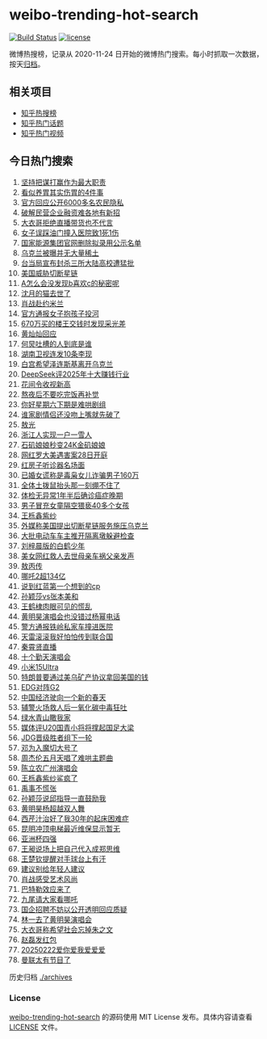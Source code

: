 # weibo-trending-hot-search

[![Build Status](https://github.com/justjavac/weibo-trending-hot-search/workflows/ci/badge.svg?branch=master)](https://github.com/justjavac/weibo-trending-hot-search/actions)
[![license](https://img.shields.io/github/license/justjavac/weibo-trending-hot-search)](https://github.com/justjavac/weibo-trending-hot-search/blob/master/LICENSE)

微博热搜榜，记录从 2020-11-24 日开始的微博热门搜索。每小时抓取一次数据，按天[归档](./archives)。

## 相关项目

- [知乎热搜榜](https://github.com/justjavac/zhihu-trending-top-search)
- [知乎热门话题](https://github.com/justjavac/zhihu-trending-hot-questions)
- [知乎热门视频](https://github.com/justjavac/zhihu-trending-hot-video)

## 今日热门搜索

<!-- BEGIN -->
<!-- 最后更新时间 Sun Feb 23 2025 06:12:21 GMT+0800 (China Standard Time) -->

1. [坚持把谋打赢作为最大职责](https://s.weibo.com//weibo?q=%23%E5%9D%9A%E6%8C%81%E6%8A%8A%E8%B0%8B%E6%89%93%E8%B5%A2%E4%BD%9C%E4%B8%BA%E6%9C%80%E5%A4%A7%E8%81%8C%E8%B4%A3%23&Refer=new_time)
1. [看似养胃其实伤胃的4件事](https://s.weibo.com//weibo?q=%23%E7%9C%8B%E4%BC%BC%E5%85%BB%E8%83%83%E5%85%B6%E5%AE%9E%E4%BC%A4%E8%83%83%E7%9A%844%E4%BB%B6%E4%BA%8B%23&t=31&band_rank=2&Refer=top)
1. [官方回应公开6000多名农民隐私](https://s.weibo.com//weibo?q=%23%E5%AE%98%E6%96%B9%E5%9B%9E%E5%BA%94%E5%85%AC%E5%BC%806000%E5%A4%9A%E5%90%8D%E5%86%9C%E6%B0%91%E9%9A%90%E7%A7%81%23&t=31&band_rank=10&Refer=top)
1. [破解民营企业融资难各地有新招](https://s.weibo.com//weibo?q=%23%E7%A0%B4%E8%A7%A3%E6%B0%91%E8%90%A5%E4%BC%81%E4%B8%9A%E8%9E%8D%E8%B5%84%E9%9A%BE%E5%90%84%E5%9C%B0%E6%9C%89%E6%96%B0%E6%8B%9B%23&t=31&band_rank=3&Refer=top)
1. [大衣哥拒绝直播带货也不代言](https://s.weibo.com//weibo?q=%23%E5%A4%A7%E8%A1%A3%E5%93%A5%E6%8B%92%E7%BB%9D%E7%9B%B4%E6%92%AD%E5%B8%A6%E8%B4%A7%E4%B9%9F%E4%B8%8D%E4%BB%A3%E8%A8%80%23&t=31&band_rank=10&Refer=top)
1. [女子误踩油门撞入医院致1死1伤](https://s.weibo.com//weibo?q=%23%E5%A5%B3%E5%AD%90%E8%AF%AF%E8%B8%A9%E6%B2%B9%E9%97%A8%E6%92%9E%E5%85%A5%E5%8C%BB%E9%99%A2%E8%87%B41%E6%AD%BB1%E4%BC%A4%23&t=31&band_rank=10&Refer=top)
1. [国家能源集团官网删除拟录用公示名单](https://s.weibo.com//weibo?q=%23%E5%9B%BD%E5%AE%B6%E8%83%BD%E6%BA%90%E9%9B%86%E5%9B%A2%E5%AE%98%E7%BD%91%E5%88%A0%E9%99%A4%E6%8B%9F%E5%BD%95%E7%94%A8%E5%85%AC%E7%A4%BA%E5%90%8D%E5%8D%95%23&t=31&band_rank=12&Refer=top)
1. [乌克兰被曝并无大量稀土](https://s.weibo.com//weibo?q=%23%E4%B9%8C%E5%85%8B%E5%85%B0%E8%A2%AB%E6%9B%9D%E5%B9%B6%E6%97%A0%E5%A4%A7%E9%87%8F%E7%A8%80%E5%9C%9F%23&t=31&band_rank=17&Refer=top)
1. [台当局宣布封杀三所大陆高校遭猛批](https://s.weibo.com//weibo?q=%23%E5%8F%B0%E5%BD%93%E5%B1%80%E5%AE%A3%E5%B8%83%E5%B0%81%E6%9D%80%E4%B8%89%E6%89%80%E5%A4%A7%E9%99%86%E9%AB%98%E6%A0%A1%E9%81%AD%E7%8C%9B%E6%89%B9%23&t=31&band_rank=5&Refer=top)
1. [美国威胁切断星链](https://s.weibo.com//weibo?q=%23%E7%BE%8E%E5%9B%BD%E5%A8%81%E8%83%81%E5%88%87%E6%96%AD%E6%98%9F%E9%93%BE%23&t=31&band_rank=10&Refer=top)
1. [A怎么会没发现b喜欢c的秘密呢](https://s.weibo.com//weibo?q=%23A%E6%80%8E%E4%B9%88%E4%BC%9A%E6%B2%A1%E5%8F%91%E7%8E%B0b%E5%96%9C%E6%AC%A2c%E7%9A%84%E7%A7%98%E5%AF%86%E5%91%A2%23&t=31&band_rank=27&Refer=top)
1. [沈月的猫去世了](https://s.weibo.com//weibo?q=%23%E6%B2%88%E6%9C%88%E7%9A%84%E7%8C%AB%E5%8E%BB%E4%B8%96%E4%BA%86%23&t=31&band_rank=11&Refer=top)
1. [肖战赴约米兰](https://s.weibo.com//weibo?q=%23%E8%82%96%E6%88%98%E8%B5%B4%E7%BA%A6%E7%B1%B3%E5%85%B0%23&t=31&band_rank=7&Refer=top)
1. [官方通报女子抱孩子投河](https://s.weibo.com//weibo?q=%23%E5%AE%98%E6%96%B9%E9%80%9A%E6%8A%A5%E5%A5%B3%E5%AD%90%E6%8A%B1%E5%AD%A9%E5%AD%90%E6%8A%95%E6%B2%B3%23&t=31&band_rank=12&Refer=top)
1. [670万买的楼王交钱时发现采光差](https://s.weibo.com//weibo?q=%23670%E4%B8%87%E4%B9%B0%E7%9A%84%E6%A5%BC%E7%8E%8B%E4%BA%A4%E9%92%B1%E6%97%B6%E5%8F%91%E7%8E%B0%E9%87%87%E5%85%89%E5%B7%AE%23&t=31&band_rank=20&Refer=top)
1. [黄灿灿回应](https://s.weibo.com//weibo?q=%23%E9%BB%84%E7%81%BF%E7%81%BF%E5%9B%9E%E5%BA%94%23&t=31&band_rank=28&Refer=top)
1. [何炅吐槽的人到底是谁](https://s.weibo.com//weibo?q=%E4%BD%95%E7%82%85%E5%90%90%E6%A7%BD%E7%9A%84%E4%BA%BA%E5%88%B0%E5%BA%95%E6%98%AF%E8%B0%81&t=31&band_rank=8&Refer=top)
1. [湖南卫视连发10条李现](https://s.weibo.com//weibo?q=%23%E6%B9%96%E5%8D%97%E5%8D%AB%E8%A7%86%E8%BF%9E%E5%8F%9110%E6%9D%A1%E6%9D%8E%E7%8E%B0%23&t=31&band_rank=23&Refer=top)
1. [白宫希望泽连斯基离开乌克兰](https://s.weibo.com//weibo?q=%23%E7%99%BD%E5%AE%AB%E5%B8%8C%E6%9C%9B%E6%B3%BD%E8%BF%9E%E6%96%AF%E5%9F%BA%E7%A6%BB%E5%BC%80%E4%B9%8C%E5%85%8B%E5%85%B0%23&t=31&band_rank=24&Refer=top)
1. [DeepSeek评2025年十大赚钱行业](https://s.weibo.com//weibo?q=DeepSeek%E8%AF%842025%E5%B9%B4%E5%8D%81%E5%A4%A7%E8%B5%9A%E9%92%B1%E8%A1%8C%E4%B8%9A&t=31&band_rank=48&Refer=top)
1. [花间令收视新高](https://s.weibo.com//weibo?q=%23%E8%8A%B1%E9%97%B4%E4%BB%A4%E6%94%B6%E8%A7%86%E6%96%B0%E9%AB%98%23&t=31&band_rank=4&Refer=top)
1. [熬夜后不要吃完饭再补觉](https://s.weibo.com//weibo?q=%23%E7%86%AC%E5%A4%9C%E5%90%8E%E4%B8%8D%E8%A6%81%E5%90%83%E5%AE%8C%E9%A5%AD%E5%86%8D%E8%A1%A5%E8%A7%89%23&t=31&band_rank=33&Refer=top)
1. [你好星期六下期是难哄剧组](https://s.weibo.com//weibo?q=%23%E4%BD%A0%E5%A5%BD%E6%98%9F%E6%9C%9F%E5%85%AD%E4%B8%8B%E6%9C%9F%E6%98%AF%E9%9A%BE%E5%93%84%E5%89%A7%E7%BB%84%23&t=31&band_rank=16&Refer=top)
1. [谁家剧情侣还没吻上嘴就先破了](https://s.weibo.com//weibo?q=%E8%B0%81%E5%AE%B6%E5%89%A7%E6%83%85%E4%BE%A3%E8%BF%98%E6%B2%A1%E5%90%BB%E4%B8%8A%E5%98%B4%E5%B0%B1%E5%85%88%E7%A0%B4%E4%BA%86&t=31&band_rank=48&Refer=top)
1. [敖光](https://s.weibo.com//weibo?q=%E6%95%96%E5%85%89&t=31&band_rank=13&Refer=top)
1. [浙江人实现一户一雪人](https://s.weibo.com//weibo?q=%23%E6%B5%99%E6%B1%9F%E4%BA%BA%E5%AE%9E%E7%8E%B0%E4%B8%80%E6%88%B7%E4%B8%80%E9%9B%AA%E4%BA%BA%23&t=31&band_rank=9&Refer=top)
1. [石矶娘娘秒变24K金矶娘娘](https://s.weibo.com//weibo?q=%23%E7%9F%B3%E7%9F%B6%E5%A8%98%E5%A8%98%E7%A7%92%E5%8F%9824K%E9%87%91%E7%9F%B6%E5%A8%98%E5%A8%98%23&t=31&band_rank=26&Refer=top)
1. [网红罗大美遇害案28日开庭](https://s.weibo.com//weibo?q=%23%E7%BD%91%E7%BA%A2%E7%BD%97%E5%A4%A7%E7%BE%8E%E9%81%87%E5%AE%B3%E6%A1%8828%E6%97%A5%E5%BC%80%E5%BA%AD%23&t=31&band_rank=37&Refer=top)
1. [红房子听诊器名场面](https://s.weibo.com//weibo?q=%E7%BA%A2%E6%88%BF%E5%AD%90%E5%90%AC%E8%AF%8A%E5%99%A8%E5%90%8D%E5%9C%BA%E9%9D%A2&t=31&band_rank=32&Refer=top)
1. [已婚女谎称是毒枭女儿诈骗男子160万](https://s.weibo.com//weibo?q=%23%E5%B7%B2%E5%A9%9A%E5%A5%B3%E8%B0%8E%E7%A7%B0%E6%98%AF%E6%AF%92%E6%9E%AD%E5%A5%B3%E5%84%BF%E8%AF%88%E9%AA%97%E7%94%B7%E5%AD%90160%E4%B8%87%23&t=31&band_rank=2&Refer=top)
1. [全体土拨鼠抬头那一刻绷不住了](https://s.weibo.com//weibo?q=%23%E5%85%A8%E4%BD%93%E5%9C%9F%E6%8B%A8%E9%BC%A0%E6%8A%AC%E5%A4%B4%E9%82%A3%E4%B8%80%E5%88%BB%E7%BB%B7%E4%B8%8D%E4%BD%8F%E4%BA%86%23&t=31&band_rank=40&Refer=top)
1. [体检无异常1年半后确诊癌症晚期](https://s.weibo.com//weibo?q=%23%E4%BD%93%E6%A3%80%E6%97%A0%E5%BC%82%E5%B8%B81%E5%B9%B4%E5%8D%8A%E5%90%8E%E7%A1%AE%E8%AF%8A%E7%99%8C%E7%97%87%E6%99%9A%E6%9C%9F%23&t=31&band_rank=23&Refer=top)
1. [男子冒充女童隔空猥亵40多个女孩](https://s.weibo.com//weibo?q=%23%E7%94%B7%E5%AD%90%E5%86%92%E5%85%85%E5%A5%B3%E7%AB%A5%E9%9A%94%E7%A9%BA%E7%8C%A5%E4%BA%B540%E5%A4%9A%E4%B8%AA%E5%A5%B3%E5%AD%A9%23&t=31&band_rank=45&Refer=top)
1. [王栎鑫紫纱](https://s.weibo.com//weibo?q=%E7%8E%8B%E6%A0%8E%E9%91%AB%E7%B4%AB%E7%BA%B1&t=31&band_rank=11&Refer=top)
1. [外媒称美国提出切断星链服务施压乌克兰](https://s.weibo.com//weibo?q=%23%E5%A4%96%E5%AA%92%E7%A7%B0%E7%BE%8E%E5%9B%BD%E6%8F%90%E5%87%BA%E5%88%87%E6%96%AD%E6%98%9F%E9%93%BE%E6%9C%8D%E5%8A%A1%E6%96%BD%E5%8E%8B%E4%B9%8C%E5%85%8B%E5%85%B0%23&t=31&band_rank=38&Refer=top)
1. [大批电动车车主推开隔离墩躲避检查](https://s.weibo.com//weibo?q=%23%E5%A4%A7%E6%89%B9%E7%94%B5%E5%8A%A8%E8%BD%A6%E8%BD%A6%E4%B8%BB%E6%8E%A8%E5%BC%80%E9%9A%94%E7%A6%BB%E5%A2%A9%E8%BA%B2%E9%81%BF%E6%A3%80%E6%9F%A5%23&t=31&band_rank=15&Refer=top)
1. [刘梓晨版的白鹤少年](https://s.weibo.com//weibo?q=%23%E5%88%98%E6%A2%93%E6%99%A8%E7%89%88%E7%9A%84%E7%99%BD%E9%B9%A4%E5%B0%91%E5%B9%B4%23&t=31&band_rank=31&Refer=top)
1. [美女网红救人去世母亲车祸父亲发声](https://s.weibo.com//weibo?q=%23%E7%BE%8E%E5%A5%B3%E7%BD%91%E7%BA%A2%E6%95%91%E4%BA%BA%E5%8E%BB%E4%B8%96%E6%AF%8D%E4%BA%B2%E8%BD%A6%E7%A5%B8%E7%88%B6%E4%BA%B2%E5%8F%91%E5%A3%B0%23&t=31&band_rank=1&Refer=top)
1. [敖丙传](https://s.weibo.com//weibo?q=%E6%95%96%E4%B8%99%E4%BC%A0&t=31&band_rank=50&Refer=top)
1. [哪吒2超134亿](https://s.weibo.com//weibo?q=%23%E5%93%AA%E5%90%922%E8%B6%85134%E4%BA%BF%23&t=31&band_rank=12&Refer=top)
1. [说到红蓝第一个想到的cp](https://s.weibo.com//weibo?q=%E8%AF%B4%E5%88%B0%E7%BA%A2%E8%93%9D%E7%AC%AC%E4%B8%80%E4%B8%AA%E6%83%B3%E5%88%B0%E7%9A%84cp&t=31&band_rank=39&Refer=top)
1. [孙颖莎vs张本美和](https://s.weibo.com//weibo?q=%23%E5%AD%99%E9%A2%96%E8%8E%8Evs%E5%BC%A0%E6%9C%AC%E7%BE%8E%E5%92%8C%23&t=31&band_rank=44&Refer=top)
1. [王鹤棣肉眼可见的慌乱](https://s.weibo.com//weibo?q=%E7%8E%8B%E9%B9%A4%E6%A3%A3%E8%82%89%E7%9C%BC%E5%8F%AF%E8%A7%81%E7%9A%84%E6%85%8C%E4%B9%B1&t=31&band_rank=22&Refer=top)
1. [黄明昊演唱会也没错过杨幂电话](https://s.weibo.com//weibo?q=%E9%BB%84%E6%98%8E%E6%98%8A%E6%BC%94%E5%94%B1%E4%BC%9A%E4%B9%9F%E6%B2%A1%E9%94%99%E8%BF%87%E6%9D%A8%E5%B9%82%E7%94%B5%E8%AF%9D&t=31&band_rank=14&Refer=top)
1. [警方通报铁岭私家车撞进医院](https://s.weibo.com//weibo?q=%23%E8%AD%A6%E6%96%B9%E9%80%9A%E6%8A%A5%E9%93%81%E5%B2%AD%E7%A7%81%E5%AE%B6%E8%BD%A6%E6%92%9E%E8%BF%9B%E5%8C%BB%E9%99%A2%23&t=31&band_rank=26&Refer=top)
1. [天雷滚滚我好怕怕传到联合国](https://s.weibo.com//weibo?q=%23%E5%A4%A9%E9%9B%B7%E6%BB%9A%E6%BB%9A%E6%88%91%E5%A5%BD%E6%80%95%E6%80%95%E4%BC%A0%E5%88%B0%E8%81%94%E5%90%88%E5%9B%BD%23&t=31&band_rank=41&Refer=top)
1. [秦霄贤直播](https://s.weibo.com//weibo?q=%E7%A7%A6%E9%9C%84%E8%B4%A4%E7%9B%B4%E6%92%AD&t=31&band_rank=21&Refer=top)
1. [十个勤天演唱会](https://s.weibo.com//weibo?q=%E5%8D%81%E4%B8%AA%E5%8B%A4%E5%A4%A9%E6%BC%94%E5%94%B1%E4%BC%9A&t=31&band_rank=29&Refer=top)
1. [小米15Ultra](https://s.weibo.com//weibo?q=%E5%B0%8F%E7%B1%B315Ultra&t=31&band_rank=6&Refer=top)
1. [特朗普要通过美乌矿产协议拿回美国的钱](https://s.weibo.com//weibo?q=%23%E7%89%B9%E6%9C%97%E6%99%AE%E8%A6%81%E9%80%9A%E8%BF%87%E7%BE%8E%E4%B9%8C%E7%9F%BF%E4%BA%A7%E5%8D%8F%E8%AE%AE%E6%8B%BF%E5%9B%9E%E7%BE%8E%E5%9B%BD%E7%9A%84%E9%92%B1%23&t=31&band_rank=49&Refer=top)
1. [EDG对阵G2](https://s.weibo.com//weibo?q=%23EDG%E5%AF%B9%E9%98%B5G2%23&t=31&band_rank=49&Refer=top)
1. [中国经济驶向一个新的春天](https://s.weibo.com//weibo?q=%23%E4%B8%AD%E5%9B%BD%E7%BB%8F%E6%B5%8E%E9%A9%B6%E5%90%91%E4%B8%80%E4%B8%AA%E6%96%B0%E7%9A%84%E6%98%A5%E5%A4%A9%23&t=31&band_rank=42&Refer=top)
1. [辅警火场救人后一氧化碳中毒狂吐](https://s.weibo.com//weibo?q=%23%E8%BE%85%E8%AD%A6%E7%81%AB%E5%9C%BA%E6%95%91%E4%BA%BA%E5%90%8E%E4%B8%80%E6%B0%A7%E5%8C%96%E7%A2%B3%E4%B8%AD%E6%AF%92%E7%8B%82%E5%90%90%23&t=31&band_rank=48&Refer=top)
1. [绿水青山瞰我家](https://s.weibo.com//weibo?q=%23%E7%BB%BF%E6%B0%B4%E9%9D%92%E5%B1%B1%E7%9E%B0%E6%88%91%E5%AE%B6%23&Refer=new_time)
1. [媒体评U20国青小将将撑起国足大梁](https://s.weibo.com//weibo?q=%23%E5%AA%92%E4%BD%93%E8%AF%84U20%E5%9B%BD%E9%9D%92%E5%B0%8F%E5%B0%86%E5%B0%86%E6%92%91%E8%B5%B7%E5%9B%BD%E8%B6%B3%E5%A4%A7%E6%A2%81%23&t=31&band_rank=25&Refer=top)
1. [JDG晋级胜者组下一轮](https://s.weibo.com//weibo?q=%23JDG%E6%99%8B%E7%BA%A7%E8%83%9C%E8%80%85%E7%BB%84%E4%B8%8B%E4%B8%80%E8%BD%AE%23&t=31&band_rank=25&Refer=top)
1. [邓为入魔切大号了](https://s.weibo.com//weibo?q=%E9%82%93%E4%B8%BA%E5%85%A5%E9%AD%94%E5%88%87%E5%A4%A7%E5%8F%B7%E4%BA%86&t=31&band_rank=33&Refer=top)
1. [周杰伦五月天唱了难哄主题曲](https://s.weibo.com//weibo?q=%23%E5%91%A8%E6%9D%B0%E4%BC%A6%E4%BA%94%E6%9C%88%E5%A4%A9%E5%94%B1%E4%BA%86%E9%9A%BE%E5%93%84%E4%B8%BB%E9%A2%98%E6%9B%B2%23&t=31&band_rank=32&Refer=top)
1. [陈立农广州演唱会](https://s.weibo.com//weibo?q=%E9%99%88%E7%AB%8B%E5%86%9C%E5%B9%BF%E5%B7%9E%E6%BC%94%E5%94%B1%E4%BC%9A&t=31&band_rank=48&Refer=top)
1. [王栎鑫紫纱鲨疯了](https://s.weibo.com//weibo?q=%23%E7%8E%8B%E6%A0%8E%E9%91%AB%E7%B4%AB%E7%BA%B1%E9%B2%A8%E7%96%AF%E4%BA%86%23&t=31&band_rank=46&Refer=top)
1. [禹事不慌张](https://s.weibo.com//weibo?q=%23%E7%A6%B9%E4%BA%8B%E4%B8%8D%E6%85%8C%E5%BC%A0%23&t=31&band_rank=50&Refer=top)
1. [孙颖莎说邱指导一直鼓励我](https://s.weibo.com//weibo?q=%23%E5%AD%99%E9%A2%96%E8%8E%8E%E8%AF%B4%E9%82%B1%E6%8C%87%E5%AF%BC%E4%B8%80%E7%9B%B4%E9%BC%93%E5%8A%B1%E6%88%91%23&t=31&band_rank=25&Refer=top)
1. [黄明昊杨超越双人舞](https://s.weibo.com//weibo?q=%23%E9%BB%84%E6%98%8E%E6%98%8A%E6%9D%A8%E8%B6%85%E8%B6%8A%E5%8F%8C%E4%BA%BA%E8%88%9E%23&t=31&band_rank=36&Refer=top)
1. [西芹汁治好了我30年的起床困难症](https://s.weibo.com//weibo?q=%23%E8%A5%BF%E8%8A%B9%E6%B1%81%E6%B2%BB%E5%A5%BD%E4%BA%86%E6%88%9130%E5%B9%B4%E7%9A%84%E8%B5%B7%E5%BA%8A%E5%9B%B0%E9%9A%BE%E7%97%87%23&t=31&band_rank=34&Refer=top)
1. [昆明冲顶电梯最近维保显示暂无](https://s.weibo.com//weibo?q=%23%E6%98%86%E6%98%8E%E5%86%B2%E9%A1%B6%E7%94%B5%E6%A2%AF%E6%9C%80%E8%BF%91%E7%BB%B4%E4%BF%9D%E6%98%BE%E7%A4%BA%E6%9A%82%E6%97%A0%23&t=31&band_rank=10&Refer=top)
1. [亚洲杯四强](https://s.weibo.com//weibo?q=%E4%BA%9A%E6%B4%B2%E6%9D%AF%E5%9B%9B%E5%BC%BA&t=31&band_rank=18&Refer=top)
1. [王昶说场上把自己代入成郑思维](https://s.weibo.com//weibo?q=%23%E7%8E%8B%E6%98%B6%E8%AF%B4%E5%9C%BA%E4%B8%8A%E6%8A%8A%E8%87%AA%E5%B7%B1%E4%BB%A3%E5%85%A5%E6%88%90%E9%83%91%E6%80%9D%E7%BB%B4%23&t=31&band_rank=25&Refer=top)
1. [王楚钦提醒对手球台上有汗](https://s.weibo.com//weibo?q=%E7%8E%8B%E6%A5%9A%E9%92%A6%E6%8F%90%E9%86%92%E5%AF%B9%E6%89%8B%E7%90%83%E5%8F%B0%E4%B8%8A%E6%9C%89%E6%B1%97&t=31&band_rank=15&Refer=top)
1. [建议别给年轻人建议](https://s.weibo.com//weibo?q=%23%E5%BB%BA%E8%AE%AE%E5%88%AB%E7%BB%99%E5%B9%B4%E8%BD%BB%E4%BA%BA%E5%BB%BA%E8%AE%AE%23&t=31&band_rank=26&Refer=top)
1. [肖战感受艺术风尚](https://s.weibo.com//weibo?q=%23%E8%82%96%E6%88%98%E6%84%9F%E5%8F%97%E8%89%BA%E6%9C%AF%E9%A3%8E%E5%B0%9A%23&t=31&band_rank=19&Refer=top)
1. [巴特勒效应来了](https://s.weibo.com//weibo?q=%23%E5%B7%B4%E7%89%B9%E5%8B%92%E6%95%88%E5%BA%94%E6%9D%A5%E4%BA%86%23&t=31&band_rank=25&Refer=top)
1. [九尾请大家看哪吒](https://s.weibo.com//weibo?q=%E4%B9%9D%E5%B0%BE%E8%AF%B7%E5%A4%A7%E5%AE%B6%E7%9C%8B%E5%93%AA%E5%90%92&t=31&band_rank=30&Refer=top)
1. [国企招聘不妨以公开透明回应质疑](https://s.weibo.com//weibo?q=%23%E5%9B%BD%E4%BC%81%E6%8B%9B%E8%81%98%E4%B8%8D%E5%A6%A8%E4%BB%A5%E5%85%AC%E5%BC%80%E9%80%8F%E6%98%8E%E5%9B%9E%E5%BA%94%E8%B4%A8%E7%96%91%23&t=31&band_rank=35&Refer=top)
1. [林一去了黄明昊演唱会](https://s.weibo.com//weibo?q=%23%E6%9E%97%E4%B8%80%E5%8E%BB%E4%BA%86%E9%BB%84%E6%98%8E%E6%98%8A%E6%BC%94%E5%94%B1%E4%BC%9A%23&t=31&band_rank=37&Refer=top)
1. [大衣哥称希望社会忘掉朱之文](https://s.weibo.com//weibo?q=%23%E5%A4%A7%E8%A1%A3%E5%93%A5%E7%A7%B0%E5%B8%8C%E6%9C%9B%E7%A4%BE%E4%BC%9A%E5%BF%98%E6%8E%89%E6%9C%B1%E4%B9%8B%E6%96%87%23&t=31&band_rank=42&Refer=top)
1. [赵磊发红包](https://s.weibo.com//weibo?q=%23%E8%B5%B5%E7%A3%8A%E5%8F%91%E7%BA%A2%E5%8C%85%23&t=31&band_rank=43&Refer=top)
1. [20250222爱你爱我爱爱爱](https://s.weibo.com//weibo?q=%2320250222%E7%88%B1%E4%BD%A0%E7%88%B1%E6%88%91%E7%88%B1%E7%88%B1%E7%88%B1%23&t=31&band_rank=47&Refer=top)
1. [曼联太有节目了](https://s.weibo.com//weibo?q=%E6%9B%BC%E8%81%94%E5%A4%AA%E6%9C%89%E8%8A%82%E7%9B%AE%E4%BA%86&t=31&band_rank=50&Refer=top)

<!-- END -->

历史归档 [./archives](./archives)

### License

[weibo-trending-hot-search](https://github.com/justjavac/weibo-trending-hot-search) 的源码使用 MIT License
发布。具体内容请查看 [LICENSE](./LICENSE) 文件。
